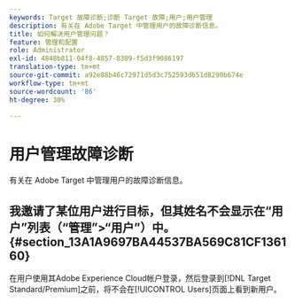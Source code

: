 ```yaml
---
keywords: Target 故障诊断;诊断 Target 故障;用户;用户管理
description: 有关在 Adobe Target 中管理用户的故障诊断信息。
title: 如何解决用户管理问题？
feature: 管理和配置
role: Administrator
exl-id: 4848b811-04f8-4857-8309-f5d3f9086197
translation-type: tm+mt
source-git-commit: a92e88b46c72971d5d3c752593d651d8290b674e
workflow-type: tm+mt
source-wordcount: '86'
ht-degree: 30%

---
```


# 用户管理故障诊断

有关在 Adobe Target 中管理用户的故障诊断信息。

## 我邀请了某位用户进行目标，但其姓名不会显示在“用户”列表（“管理”>“用户”）中。{#section_13A1A9697BA44537BA569C81CF136160}

在用户使用其Adobe Experience Cloud帐户登录，然后登录到[!DNL Target Standard/Premium]之前，将不会在[!UICONTROL Users]页面上看到新用户。
